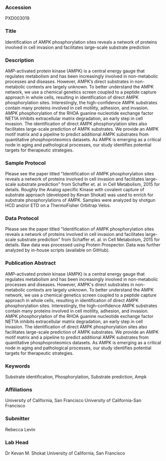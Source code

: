 ### Accession
PXD003019

### Title
Identification of AMPK phosphorylation sites reveals a network of proteins involved  in cell invasion and facilitates large-scale substrate prediction

### Description
AMP-activated protein kinase (AMPK) is a central energy gauge that regulates metabolism and has been increasingly involved in non-metabolic processes and diseases. However, AMPK’s direct substrates in non-metabolic contexts are largely unknown. To better understand the AMPK network, we use a chemical genetics screen coupled to a peptide capture approach in whole cells, resulting in identification of direct AMPK phosphorylation sites. Interestingly, the high-confidence AMPK substrates contain many proteins involved in cell motility, adhesion, and invasion. AMPK phosphorylation of the RHOA guanine nucleotide exchange factor NET1A inhibits extracellular matrix degradation, an early step in cell invasion. The identification of direct AMPK phosphorylation sites also facilitates large-scale prediction of AMPK substrates. We provide an AMPK motif matrix and a pipeline to predict additional AMPK substrates from quantitative phosphoproteomics datasets. As AMPK is emerging as a critical node in aging and pathological processes, our study identifies potential targets for therapeutic strategies.

### Sample Protocol
Please see the paper titled "Identification of AMPK phosphorylation sites reveals a network of proteins involved in cell invasion and facilitates large-scale substrate prediction" from Schaffer et. al. in Cell Metabolism, 2015 for details. Roughly the Analog specific Kinase with covalent capture of substrate approach (developed by Kevan Shokat) was used to enrich for substrate phosphorylations of AMPK. Samples were analyzed by shotgun HCD and/or ETD on a ThermoFisher Orbitrap Velos.

### Data Protocol
Please see the paper titled "Identification of AMPK phosphorylation sites reveals a network of proteins involved in cell invasion and facilitates large-scale substrate prediction" from Schaffer et. al. in Cell Metabolism, 2015 for details. Raw data was processed using Protein Prospector. Data was further analyzed by in-house scripts (available on GitHub).

### Publication Abstract
AMP-activated protein kinase (AMPK) is a central energy gauge that regulates metabolism and has been increasingly involved in non-metabolic processes and diseases. However, AMPK's direct substrates in non-metabolic contexts are largely unknown. To better understand the AMPK network, we use a chemical&#xa0;genetics screen coupled to a peptide capture approach in whole cells, resulting in identification of direct AMPK phosphorylation sites. Interestingly, the high-confidence AMPK substrates contain many proteins involved in cell motility, adhesion, and invasion. AMPK phosphorylation of the RHOA guanine nucleotide exchange factor NET1A inhibits extracellular matrix degradation, an early step in cell invasion. The identification of direct AMPK phosphorylation sites also facilitates large-scale prediction of AMPK substrates. We provide an AMPK motif matrix and a&#xa0;pipeline to predict additional AMPK substrates from quantitative phosphoproteomics datasets. As AMPK is emerging as a critical node in aging and pathological processes, our study identifies potential targets for therapeutic strategies.

### Keywords
Substrate identification, Phosphorylation, Substrate prediction, Ampk

### Affiliations
University of California, San Francisco
University of California-San Francisco

### Submitter
Rebecca Levin

### Lab Head
Dr Kevan M. Shokat
University of California, San Francisco


